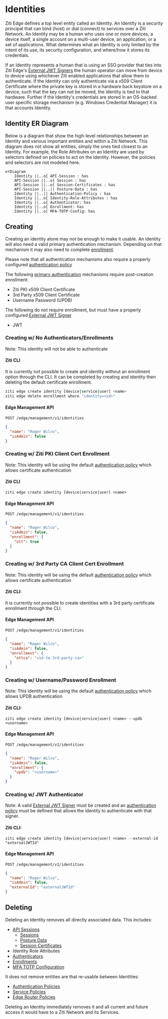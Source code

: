 # Identities

Ziti Edge defines a top level entity called an Identity. An Identity is a security principal that can bind (host) or
dial (connect) to services over a Ziti Network. An Identity may be a human who uses one or more devices, a device
itself, a single account on a multi-user device, an application, or a set of applications. What determines what an
Identity is only limited by the intent of its use, its security configuration, and where/how it stores its credentials.

If an Identity represents a human that is using an SSO provider that ties into Ziti Edge's
[External JWT Signers](./50-external-jwt-signers.md) the human operator can move from device to device using whichever Ziti
enabled applications that allow them to authenticate. If the Identity can only authenticate via a x509 Client
Certificate where the private key is stored in a hardware back keystore on a device, such that the key can not be moved,
the identity is tied to that hardware. Further if the Identity's credentials are stored in an OS-backed user specific
storage mechanism (e.g. Windows Credential Manager) it is that accounts Identity.


## Identity ER Diagram

Below is a diagram that show the high-level relationships between an Identity and various important entities and within
a Ziti Network. This diagram does not show all entities, simply the ones tied closest to an Identity. For example,
the Role Attributes on an Identity are used by selectors defined on policies to act on the identity. However, the 
policies and selectors are not modeled here.

```mermaid
erDiagram
    Identity ||..o{ API-Session : has
    API-Session ||..o{ Session : has
    API-Session ||..o{ Session-Certificates : has
    API-Session ||..|| Posture-Data : has
    Identity ||..|| Authentication-Policy : has
    Identity ||..o{ Identity-Role-Attributes : has
    Identity ||..o{ Authenticator: has
    Identity ||..o{ Enrollment: has
    Identity ||..o| MFA-TOTP-Config: has
```

## Creating

Creating an identity alone may not be enough to make it usable. An identity will also need a valid primary
authentication mechanism. Depending on that mechanism it may also need to complete [enrollment](/learn/core-concepts/security/enrollment.md#clients).

Please note that all authentication mechanisms also require a properly configured [authentication policy](./auth)

The following [primary authentication](./auth#primary-authentication) mechanisms require post-creation enrollment:

- Ziti PKI x509 Client Certificate
- 3rd Party x509 Client Certificate
- Username Password (UPDB)

The following do not require enrollment, but must have a properly configured [External JWT Signer](./external-jwt-signers)

- JWT

### Creating w/ No Authenticators/Enrollments

Note: This identity will not be able to authenticate

#### Ziti CLI

It is currently not possible to create and identity without an enrollment option through the CLI. It can be completed
by creating and identity then deleting the default certificate enrollment.

```bash
ziti edge create identity [device|service|user] <name>
ziti edge delete enrollment where "identity=<id>"
```

#### Edge Management API

`POST /edge/management/v1/identities`

```json
{
  "name": "Roger Wilco",
  "isAdmin": false
}
```

### Creating w/ Ziti PKI Client Cert Enrollment

Note: This identity will be using the default [authentication policy](./auth) which allows certificate authentication

#### Ziti CLI

`ziti edge create identity [device|service|user] <name> `

#### Edge Management API

`POST /edge/management/v1/identities`
```json
{
  "name": "Roger Wilco",
  "isAdmin": false,
  "enrollment": {
    "ott": true
  }
}
```

### Creating w/ 3rd Party CA Client Cert Enrollment
Note: This identity will be using the default [authentication policy](./auth) which allows certificate authentication

#### Ziti CLI:

It is currently not possible to create identities with a 3rd party certificate enrollment through the CLI.

#### Edge Management API

`POST /edge/management/v1/identities`
```json
{
  "name": "Roger Wilco",
  "isAdmin": false,
  "enrollment": {
    "ottca": "<id-to-3rd-party-ca>"
  }
}
```

### Creating w/ Username/Password Enrollment
Note: This identity will be using the default [authentication policy](./auth) which allows UPDB authentication

#### Ziti CLI:

`ziti edge create identity [device|service|user] <name> --updb <username>`

#### Edge Management API

`POST /edge/management/v1/identities`
```json
{
  "name": "Roger Wilco",
  "isAdmin": false,
  "enrollment": {
    "updb": "<username>"
  }
}
```

### Creating w/ JWT Authenticator
Note: A valid [External JWT Signer](./external-jwt-signers) must be created and an [authentication policy](./auth)
must be defined that allows the identity to authenticate with that signer.

#### Ziti CLI:

`ziti edge create identity [device|service|user] <name> --external-id "externalJWTId"`

#### Edge Management API

`POST /edge/management/v1/identities`
```json
{
  "name": "Roger Wilco",
  "isAdmin": false,
  "externalId": "externalJWTId"
}
```

## Deleting

Deleting an Identity removes all directly associated data. This includes:

- [API Sessions](/learn/core-concepts/security/sessions.md#api-session)
  - [Sessions](../sessions#session)
  - [Posture Data](/learn/core-concepts/security/authorization/posture-checks.md#posture-data)
  - [Session Certificates](./20-api-session-certificates.md)
- Identity Role Attributes
- [Authenticators](./auth.md#authenticators)
- [Enrollments](/learn/core-concepts/security/enrollment.md)
- [MFA TOTP Configuration](./70-totp.md)

It does not remove entities are that re-usable between Identities:

- [Authentication Policies](./30-authentication-policies.md)
- [Service Policies](/learn/core-concepts/security/authorization/policies/overview.mdx)
- [Edge Router Policies](/learn/core-concepts/security/authorization/policies/overview.mdx)

Deleting an Identity immediately removes it and all current and future access it would have to a Ziti Network and its
Services.
